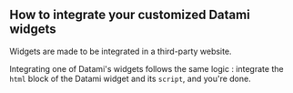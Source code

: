 ## How to integrate your customized Datami widgets

Widgets are made to be integrated in a third-party website.

Integrating one of Datami's widgets follows the same logic : integrate the `html` block of the Datami widget and its `script`, and you're done.
